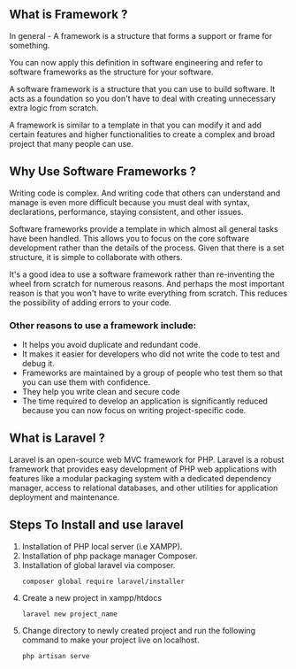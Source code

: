 ## What is Framework ?

In general - A framework is a structure that forms a support or frame for something.

You can now apply this definition in software engineering and refer to software frameworks as the structure for your software.

A software framework is a structure that you can use to build software. It acts as a foundation so you don't have to deal with creating unnecessary extra logic from scratch.

A framework is similar to a template in that you can modify it and add certain features and higher functionalities to create a complex and broad project that many people can use.

## Why Use Software Frameworks ?

Writing code is complex. And writing code that others can understand and manage is even more difficult because you must deal with syntax, declarations, performance, staying consistent, and other issues.

Software frameworks provide a template in which almost all general tasks have been handled. This allows you to focus on the core software development rather than the details of the process. Given that there is a set structure, it is simple to collaborate with others.

It's a good idea to use a software framework rather than re-inventing the wheel from scratch for numerous reasons. And perhaps the most important reason is that you won't have to write everything from scratch. This reduces the possibility of adding errors to your code.

### Other reasons to use a framework include:

+ It helps you avoid duplicate and redundant code.
+ It makes it easier for developers who did not write the code to test and debug it.
+  Frameworks are maintained by a group of people who test them so that you can use them with confidence.
+ They help you write clean and secure code
+ The time required to develop an application is significantly reduced because you can now focus on writing project-specific code.

## What is Laravel ?

Laravel is an open-source web MVC framework for PHP. Laravel is a robust framework that provides easy development of PHP web applications with features like a modular packaging system with a dedicated dependency manager, access to relational databases, and other utilities for application deployment and maintenance.

## Steps To Install and use laravel

1. Installation of PHP local server (i.e XAMPP).
2. Installation of php package manager Composer.
3. Installation of global laravel via composer.
   ```
   composer global require laravel/installer
   ```
3. Create a new project in xampp/htdocs 
   ```
   laravel new project_name
   ```
4. Change directory to newly created project and run the following command to make your project live on localhost.
   ```
   php artisan serve
   ```

